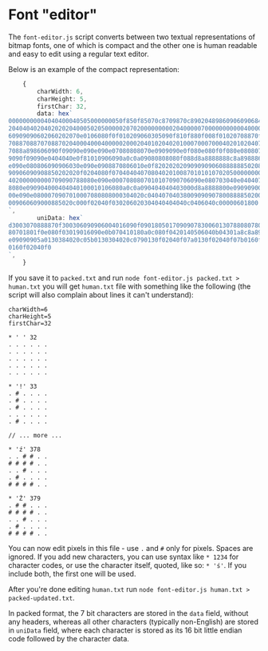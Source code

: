 # Font "editor"

The `font-editor.js` script converts between two textual representations of bitmap
fonts, one of which is compact and the other one is human readable and easy to edit
using a regular text editor.

Below is an example of the compact representation:

```typescript
    {
        charWidth: 6,
        charHeight: 5,
        firstChar: 32,
        data: hex`
00000000004040400040505000000050f850f85070c8709870c89020489860906090684040000000
20404040204020202040005020500000207020000000002040000070000000000040000810204080
60909090602060202070e0106080f0f010209060305090f810f880f008f01020708870f810204080
70887088707088702040004000400000200020401020402010007000700040201020407088300020
7088a898606090f09090e090e090e07080808070e0909090e0f080e080f0f080e080807080988870
9090f09090e0404040e0f81010906090a0c0a09080808080f088d8a8888888c8a898886090909060
e090e080806090906030e090e0908870806010e0f820202020909090906088888850208888a8d888
90906090908850202020f0204080f0704040407080402010087010101070205000000000000000f8
402000000000709090788080e090e0007080807010107090706090e080703040e040407090701060
8080e090904000404040100010106080a0c0a090404040403000d8a8888800e09090900060909060
00e090e0800070907010007080808000304020c0404070403800909090780088885020008888a8d8
009060609000885020c000f02040f030206020304040404040c0406040c00000601800
`,
        uniData: hex`
d3003070888870f300306090906004016090f0901805017090907830060130788080780701307080
80701801f0e080f03019016090e0b070410180a0c080f0420140506040b04301a8c8a89888440160
e09090905a0130384020c05b0130304020c0790130f02040f07a0130f02040f07b0160f02040f07c
0160f02040f0
`,
    }
```

If you save it to `packed.txt` and run `node font-editor.js packed.txt > human.txt`
you will get `human.txt` file with something like the following (the script will also complain
about lines it can't understand):

```
charWidth=6
charHeight=5
firstChar=32

* ' ' 32
. . . . . .
. . . . . .
. . . . . .
. . . . . .
. . . . . .

* '!' 33
. # . . . .
. # . . . .
. # . . . .
. . . . . .
. # . . . .

// ... more ...

* 'ź' 378
. . # # . .
# # # # . .
. . # . . .
. # . . . .
# # # # . .

* 'Ż' 379
. # # . . .
# # # # . .
. . # . . .
. # . . . .
# # # # . .
```

You can now edit pixels in this file - use `.` and `#` only for pixels. Spaces are ignored.
If you add new characters, you can use syntax like `* 1234` for character codes, or use the 
character itself, quoted, like so: `* 'ś'`. If you include both, the first one will be used.

After you're done editing `human.txt` run `node font-editor.js human.txt > packed-updated.txt`.

In packed format, the 7 bit characters are stored in the `data` field, without any headers, 
whereas all other characters (typically non-English) are stored in `uniData` field,
where each character is stored as its 16 bit little endian code followed by the character
data.
